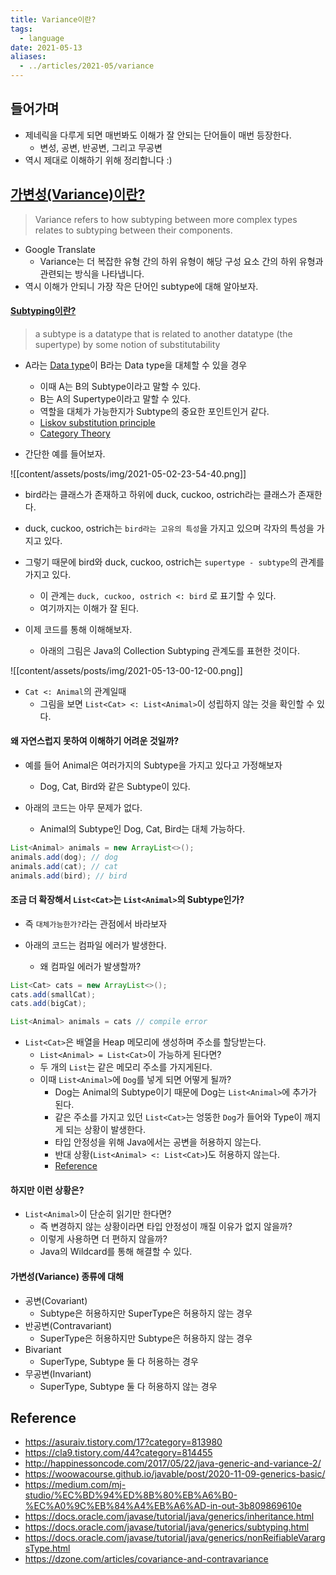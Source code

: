 ```yaml
---
title: Variance이란?
tags:
  - language
date: 2021-05-13
aliases: 
  - ../articles/2021-05/variance
---
```


## 들어가며
- 제네릭을 다루게 되면 매번봐도 이해가 잘 안되는 단어들이 매번 등장한다.
    - 변성, 공변, 반공변, 그리고 무공변
- 역시 제대로 이해하기 위해 정리합니다 :)


## [가변성(Variance)이란?](https://en.wikipedia.org/wiki/Covariance_and_contravariance_(computer_science))
> Variance refers to how subtyping between more complex types relates to subtyping between their components.
- Google Translate
    - Variance는 더 복잡한 유형 간의 하위 유형이 해당 구성 요소 간의 하위 유형과 관련되는 방식을 나타냅니다.
- 역시 이해가 안되니 가장 작은 단어인 subtype에 대해 알아보자.

#### [Subtyping이란?](https://en.wikipedia.org/wiki/Subtyping)
> a subtype is a datatype that is related to another datatype (the supertype) by some notion of substitutability
- A라는 [Data type](https://en.wikipedia.org/wiki/Data_type)이 B라는 Data type을 대체할 수 있을 경우
    - 이때 A는 B의 Subtype이라고 말할 수 있다.
    - B는 A의 Supertype이라고 말할 수 있다.
    - 역할을 대체가 가능한지가 Subtype의 중요한 포인트인거 같다.
    - [Liskov substitution principle](https://en.wikipedia.org/wiki/Liskov_substitution_principle)
    - [Category Theory](https://en.wikipedia.org/wiki/Category_theory)


- 간단한 예를 들어보자.

![[content/assets/posts/img/2021-05-02-23-54-40.png]]

- bird라는 클래스가 존재하고 하위에 duck, cuckoo, ostrich라는 클래스가 존재한다.
- duck, cuckoo, ostrich는 `bird라는 고유의 특성`을 가지고 있으며 각자의 특성을 가지고 있다.
- 그렇기 때문에 bird와 duck, cuckoo, ostrich는 `supertype - subtype`의 관계를 가지고 있다.
    - 이 관계는 `duck, cuckoo, ostrich <: bird` 로 표기할 수 있다.
    - 여기까지는 이해가 잘 된다.


- 이제 코드를 통해 이해해보자.
    - 아래의 그림은 Java의 Collection Subtyping 관계도를 표현한 것이다.

![[content/assets/posts/img/2021-05-13-00-12-00.png]]

- `Cat <: Animal`의 관계일때
    - 그림을 보면 `List<Cat> <: List<Animal>`이 성립하지 않는 것을 확인할 수 있다.

#### 왜 자연스럽지 못하여 이해하기 어려운 것일까?
- 예를 들어 Animal은 여러가지의 Subtype을 가지고 있다고 가정해보자
    - Dog, Cat, Bird와 같은 Subtype이 있다.

- 아래의 코드는 아무 문제가 없다.
    - Animal의 Subtype인 Dog, Cat, Bird는 대체 가능하다.

```java
List<Animal> animals = new ArrayList<>();
animals.add(dog); // dog
animals.add(cat); // cat
animals.add(bird); // bird
```

#### 조금 더 확장해서 `List<Cat>`는 `List<Animal>`의 Subtype인가?
- 즉 `대체가능한가?`라는 관점에서 바라보자

- 아래의 코드는 컴파일 에러가 발생한다.
    - 왜 컴파일 에러가 발생할까?

```java
List<Cat> cats = new ArrayList<>();
cats.add(smallCat);
cats.add(bigCat);

List<Animal> animals = cats // compile error
```

- `List<Cat>`은 배열을 Heap 메모리에 생성하며 주소를 할당받는다.
    - `List<Animal> = List<Cat>`이 가능하게 된다면?
    - 두 개의 `List`는 같은 메모리 주소를 가지게된다.
    - 이때 `List<Animal>`에 `Dog`를 넣게 되면 어떻게 될까?
        - Dog는 Animal의 Subtype이기 때문에 Dog는 `List<Animal>`에 추가가 된다.
        - 같은 주소를 가지고 있던 `List<Cat>`는 엉뚱한 `Dog`가 들어와 Type이 깨지게 되는 상황이 발생한다.
        - 타입 안정성을 위해 Java에서는 공변을 허용하지 않는다.
        - 반대 상황(`List<Animal> <: List<Cat>`)도 허용하지 않는다.
        - [Reference](https://docs.oracle.com/javase/tutorial/java/generics/nonReifiableVarargsType.html#heap_pollution)

#### 하지만 이런 상황은?
- `List<Animal>`이 단순히 읽기만 한다면?
    - 즉 변경하지 않는 상황이라면 타입 안정성이 깨질 이유가 없지 않을까?
    - 이렇게 사용하면 더 편하지 않을까?
    - Java의 Wildcard를 통해 해결할 수 있다.

#### 가변성(Variance) 종류에 대해
- 공변(Covariant)
    - Subtype은 허용하지만 SuperType은 허용하지 않는 경우
- 반공변(Contravariant)
    - SuperType은 허용하지만 Subtype은 허용하지 않는 경우
- Bivariant
    - SuperType, Subtype 둘 다 허용하는 경우
- 무공변(Invariant)
     - SuperType, Subtype 둘 다 허용하지 않는 경우

## Reference
- <https://asuraiv.tistory.com/17?category=813980>
- <https://cla9.tistory.com/44?category=814455>
- <http://happinessoncode.com/2017/05/22/java-generic-and-variance-2/>
- <https://woowacourse.github.io/javable/post/2020-11-09-generics-basic/>
- <https://medium.com/mj-studio/%EC%BD%94%ED%8B%80%EB%A6%B0-%EC%A0%9C%EB%84%A4%EB%A6%AD-in-out-3b809869610e>
- <https://docs.oracle.com/javase/tutorial/java/generics/inheritance.html>
- <https://docs.oracle.com/javase/tutorial/java/generics/subtyping.html>
- <https://docs.oracle.com/javase/tutorial/java/generics/nonReifiableVarargsType.html>
- <https://dzone.com/articles/covariance-and-contravariance>
